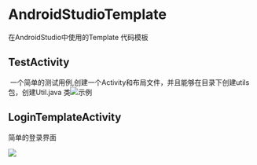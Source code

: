 # AndroidStudioTemplate
在AndroidStudio中使用的Template 代码模板

## TestActivity

  一个简单的测试用例,创建一个Activity和布局文件，并且能够在目录下创建utils包，创建Util.java 类![示例](http://oqe10cpgp.bkt.clouddn.com/image/studiotemplatesnipaste_20170608_172305.png)

##  LoginTemplateActivity 

简单的登录界面


![](http://oqe10cpgp.bkt.clouddn.com/image/studiotemplate/template_login.png)
